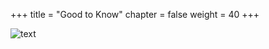 +++
title = "Good to Know"
chapter = false
weight = 40 
+++

![text](/images/4M_Practitioner_Tips.png)
